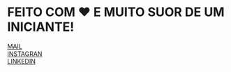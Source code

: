 # FEITO COM ❤️ E MUITO SUOR DE UM INICIANTE! <br>

[MAIL](mailto:CARECSNAY1@GMAIL.COM) <br>
[INSTAGRAN](https://www.instagram.com/_bruno.benicio/) <br>
[LINKEDIN](https://www.linkedin.com/in/bruno-benicio-43b00910b/)
